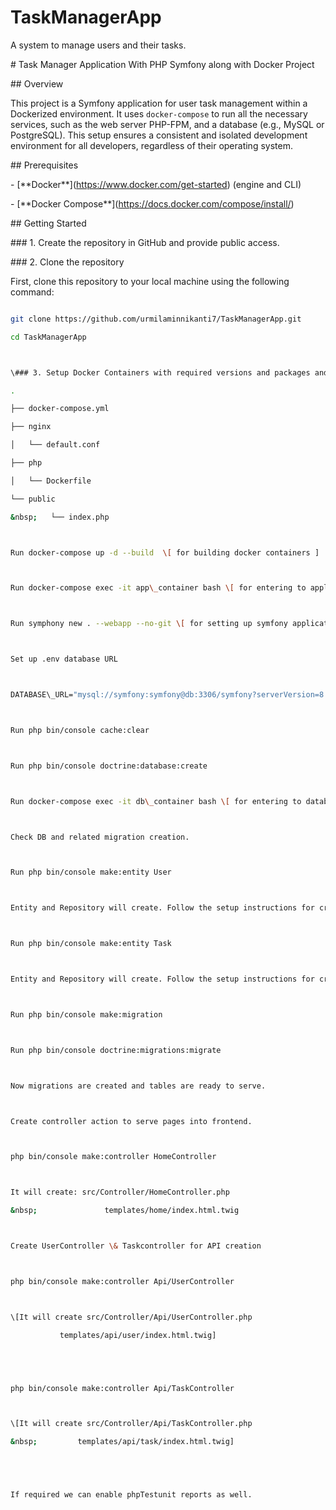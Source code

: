 # TaskManagerApp

A system to manage users and their tasks.



\# Task Manager Application With PHP Symfony along with Docker Project



\## Overview

This project is a Symfony application for user task management within a Dockerized environment. It uses `docker-compose` to run all the necessary services, such as the web server PHP-FPM, and a database (e.g., MySQL or PostgreSQL). This setup ensures a consistent and isolated development environment for all developers, regardless of their operating system.



\## Prerequisites

\-   \[\*\*Docker\*\*](https://www.docker.com/get-started) (engine and CLI)

\-   \[\*\*Docker Compose\*\*](https://docs.docker.com/compose/install/)



\## Getting Started



\### 1. Create the repository in GitHub and provide public access.



\### 2. Clone the repository

First, clone this repository to your local machine using the following command:

```sh

git clone https://github.com/urmilaminnikanti7/TaskManagerApp.git

cd TaskManagerApp



\### 3. Setup Docker Containers with required versions and packages and Symphony CLI and composer

.

├── docker-compose.yml

├── nginx

│   └── default.conf

├── php

│   └── Dockerfile

└── public

&nbsp;   └── index.php



Run docker-compose up -d --build  \[ for building docker containers ]



Run docker-compose exec -it app\_container bash \[ for entering to application container ]



Run symphony new . --webapp --no-git \[ for setting up symfony application ]



Set up .env database URL 



DATABASE\_URL="mysql://symfony:symfony@db:3306/symfony?serverVersion=8.3"



Run php bin/console cache:clear



Run php bin/console doctrine:database:create



Run docker-compose exec -it db\_container bash \[ for entering to database container ]



Check DB and related migration creation.



Run php bin/console make:entity User 



Entity and Repository will create. Follow the setup instructions for creating fields.



Run php bin/console make:entity Task



Entity and Repository will create. Follow the setup instructions for creating fields.



Run php bin/console make:migration 



Run php bin/console doctrine:migrations:migrate



Now migrations are created and tables are ready to serve.



Create controller action to serve pages into frontend.



php bin/console make:controller HomeController 



It will create: src/Controller/HomeController.php

&nbsp;               templates/home/index.html.twig



Create UserController \& Taskcontroller for API creation



php bin/console make:controller Api/UserController



\[It will create src/Controller/Api/UserController.php

 	       templates/api/user/index.html.twig]





php bin/console make:controller Api/TaskController



\[It will create src/Controller/Api/TaskController.php

&nbsp;	       templates/api/task/index.html.twig]





If required we can enable phpTestunit reports as well.












